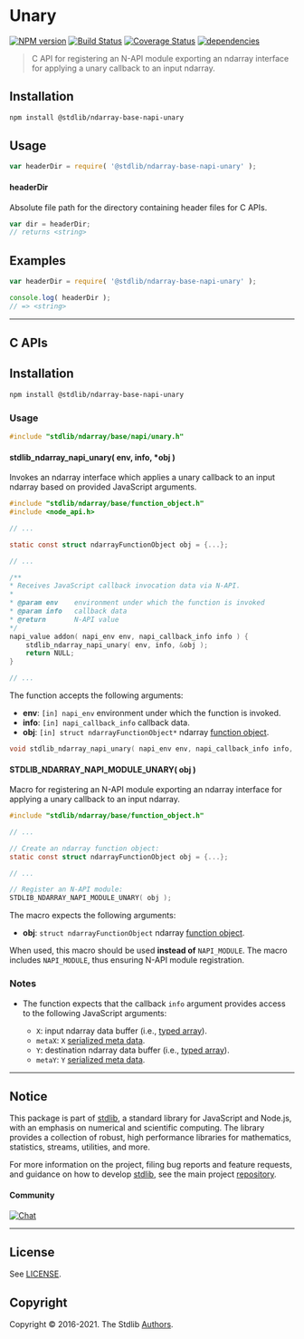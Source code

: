 <!--

@license Apache-2.0

Copyright (c) 2021 The Stdlib Authors.

Licensed under the Apache License, Version 2.0 (the "License");
you may not use this file except in compliance with the License.
You may obtain a copy of the License at

   http://www.apache.org/licenses/LICENSE-2.0

Unless required by applicable law or agreed to in writing, software
distributed under the License is distributed on an "AS IS" BASIS,
WITHOUT WARRANTIES OR CONDITIONS OF ANY KIND, either express or implied.
See the License for the specific language governing permissions and
limitations under the License.

-->

# Unary

[![NPM version][npm-image]][npm-url] [![Build Status][test-image]][test-url] [![Coverage Status][coverage-image]][coverage-url] [![dependencies][dependencies-image]][dependencies-url]

> C API for registering an N-API module exporting an ndarray interface for applying a unary callback to an input ndarray.

<!-- Section to include introductory text. Make sure to keep an empty line after the intro `section` element and another before the `/section` close. -->

<section class="intro">

</section>

<!-- /.intro -->

<!-- Package usage documentation. -->

<section class="installation">

## Installation

```bash
npm install @stdlib/ndarray-base-napi-unary
```

</section>

<section class="usage">

## Usage

```javascript
var headerDir = require( '@stdlib/ndarray-base-napi-unary' );
```

#### headerDir

Absolute file path for the directory containing header files for C APIs.

```javascript
var dir = headerDir;
// returns <string>
```

</section>

<!-- /.usage -->

<!-- Package usage notes. Make sure to keep an empty line after the `section` element and another before the `/section` close. -->

<section class="notes">

</section>

<!-- /.notes -->

<!-- Package usage examples. -->

<section class="examples">

## Examples

```javascript
var headerDir = require( '@stdlib/ndarray-base-napi-unary' );

console.log( headerDir );
// => <string>
```

</section>

<!-- /.examples -->

<!-- C interface documentation. -->

* * *

<section class="c">

## C APIs

<!-- Section to include introductory text. Make sure to keep an empty line after the intro `section` element and another before the `/section` close. -->

<section class="intro">

</section>

<!-- /.intro -->

<!-- C usage documentation. -->

<section class="installation">

## Installation

```bash
npm install @stdlib/ndarray-base-napi-unary
```

</section>

<section class="usage">

### Usage

```c
#include "stdlib/ndarray/base/napi/unary.h"
```

#### stdlib_ndarray_napi_unary( env, info, \*obj )

Invokes an ndarray interface which applies a unary callback to an input ndarray based on provided JavaScript arguments.

```c
#include "stdlib/ndarray/base/function_object.h"
#include <node_api.h>

// ...

static const struct ndarrayFunctionObject obj = {...};

// ...

/**
* Receives JavaScript callback invocation data via N-API.
*
* @param env    environment under which the function is invoked
* @param info   callback data
* @return       N-API value
*/
napi_value addon( napi_env env, napi_callback_info info ) {
    stdlib_ndarray_napi_unary( env, info, &obj );
    return NULL;
}

// ...
```

The function accepts the following arguments:

-   **env**: `[in] napi_env` environment under which the function is invoked.
-   **info**: `[in] napi_callback_info` callback data.
-   **obj**: `[in] struct ndarrayFunctionObject*` ndarray [function object][@stdlib/ndarray/base/function-object].

```c
void stdlib_ndarray_napi_unary( napi_env env, napi_callback_info info, const struct ndarrayFunctionObject *obj );
```

#### STDLIB_NDARRAY_NAPI_MODULE_UNARY( obj )

Macro for registering an N-API module exporting an ndarray interface for applying a unary callback to an input ndarray.

```c
#include "stdlib/ndarray/base/function_object.h"

// ...

// Create an ndarray function object:
static const struct ndarrayFunctionObject obj = {...};

// ...

// Register an N-API module:
STDLIB_NDARRAY_NAPI_MODULE_UNARY( obj );
```

The macro expects the following arguments:

-   **obj**: `struct ndarrayFunctionObject` ndarray [function object][@stdlib/ndarray/base/function-object].

When used, this macro should be used **instead of** `NAPI_MODULE`. The macro includes `NAPI_MODULE`, thus ensuring N-API module registration.

</section>

<!-- /.usage -->

<!-- C API usage notes. Make sure to keep an empty line after the `section` element and another before the `/section` close. -->

<section class="notes">

### Notes

-   The function expects that the callback `info` argument provides access to the following JavaScript arguments:

    -   `X`: input ndarray data buffer (i.e., [typed array][mdn-typed-array]).
    -   `metaX`: `X` [serialized meta data][@stdlib/ndarray/base/serialize-meta-data].
    -   `Y`: destination ndarray data buffer (i.e., [typed array][mdn-typed-array]).
    -   `metaY`: `Y` [serialized meta data][@stdlib/ndarray/base/serialize-meta-data].

</section>

<!-- /.notes -->

<!-- C API usage examples. -->

<section class="examples">

</section>

<!-- /.examples -->

</section>

<!-- /.c -->

<!-- Section to include cited references. If references are included, add a horizontal rule *before* the section. Make sure to keep an empty line after the `section` element and another before the `/section` close. -->

<section class="references">

</section>

<!-- /.references -->

<!-- Section for all links. Make sure to keep an empty line after the `section` element and another before the `/section` close. -->


<section class="main-repo" >

* * *

## Notice

This package is part of [stdlib][stdlib], a standard library for JavaScript and Node.js, with an emphasis on numerical and scientific computing. The library provides a collection of robust, high performance libraries for mathematics, statistics, streams, utilities, and more.

For more information on the project, filing bug reports and feature requests, and guidance on how to develop [stdlib][stdlib], see the main project [repository][stdlib].

#### Community

[![Chat][chat-image]][chat-url]

---

## License

See [LICENSE][stdlib-license].


## Copyright

Copyright &copy; 2016-2021. The Stdlib [Authors][stdlib-authors].

</section>

<!-- /.stdlib -->

<!-- Section for all links. Make sure to keep an empty line after the `section` element and another before the `/section` close. -->

<section class="links">

[npm-image]: http://img.shields.io/npm/v/@stdlib/ndarray-base-napi-unary.svg
[npm-url]: https://npmjs.org/package/@stdlib/ndarray-base-napi-unary

[test-image]: https://github.com/stdlib-js/ndarray-base-napi-unary/actions/workflows/test.yml/badge.svg
[test-url]: https://github.com/stdlib-js/ndarray-base-napi-unary/actions/workflows/test.yml

[coverage-image]: https://img.shields.io/codecov/c/github/stdlib-js/ndarray-base-napi-unary/main.svg
[coverage-url]: https://codecov.io/github/stdlib-js/ndarray-base-napi-unary?branch=main

[dependencies-image]: https://img.shields.io/david/stdlib-js/ndarray-base-napi-unary.svg
[dependencies-url]: https://david-dm.org/stdlib-js/ndarray-base-napi-unary/main

[chat-image]: https://img.shields.io/gitter/room/stdlib-js/stdlib.svg
[chat-url]: https://gitter.im/stdlib-js/stdlib/

[stdlib]: https://github.com/stdlib-js/stdlib

[stdlib-authors]: https://github.com/stdlib-js/stdlib/graphs/contributors

[stdlib-license]: https://raw.githubusercontent.com/stdlib-js/ndarray-base-napi-unary/main/LICENSE

[mdn-typed-array]: https://developer.mozilla.org/en-US/docs/Web/JavaScript/Reference/Global_Objects/TypedArray

[@stdlib/ndarray/base/function-object]: https://github.com/stdlib-js/ndarray-base-function-object

[@stdlib/ndarray/base/serialize-meta-data]: https://github.com/stdlib-js/ndarray-base-serialize-meta-data

</section>

<!-- /.links -->
